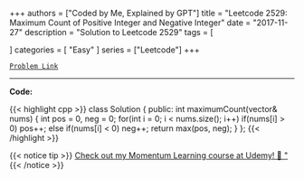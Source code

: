 
+++
authors = ["Coded by Me, Explained by GPT"]
title = "Leetcode 2529: Maximum Count of Positive Integer and Negative Integer"
date = "2017-11-27"
description = "Solution to Leetcode 2529"
tags = [
    
]
categories = [
    "Easy"
]
series = ["Leetcode"]
+++



[`Problem Link`](https://leetcode.com/problems/maximum-count-of-positive-integer-and-negative-integer/description/)

---

**Code:**

{{< highlight cpp >}}
class Solution {
public:
    int maximumCount(vector<int>& nums) {
        int pos = 0, neg = 0;
        for(int i = 0; i < nums.size(); i++)
            if(nums[i] > 0) pos++;
            else if(nums[i] < 0) neg++;
        return max(pos, neg);
    }
};
{{< /highlight >}}



{{< notice tip >}}
[Check out my Momentum Learning course at Udemy! 🚀 "](https://www.udemy.com/course/blind-75-the-data-structures-and-algorithms-essentials/)
{{< /notice >}}

